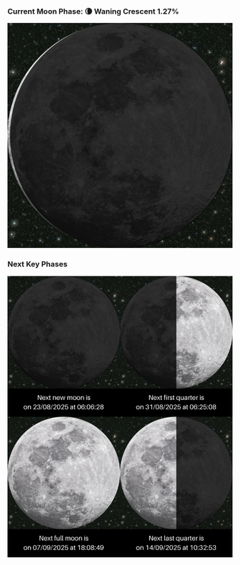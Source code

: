 ### Current Moon Phase: 🌘 Waning Crescent 1.27%
![Moon Phase](moonphase.png)
### Next Key Phases
![Gallery](gallery.png)